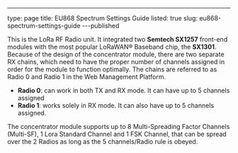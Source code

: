 ---
type: page
title: EU868 Spectrum Settings Guide
listed: true
slug: eu868-spectrum-settings-guide
---published

This is the LoRa RF Radio unit. It integrated two **Semtech SX1257** front-end modules with the
most popular LoRaWAN® Baseband chip, the **SX1301**. Because of the design of the
concentrator module, there are two separate RX chains, which need to have the proper
number of channels assigned in order for the module to function optimally. The chains are
referred to as Radio 0 and Radio 1 in the Web Management Platform.

- **Radio 0**: can work in both TX and RX mode. It can have up to 5 channels assigned
- **Radio 1**: works solely in RX mode. It can also have up to 5 channels assigned.

The concentrator module supports up to 8 Multi-Spreading Factor Channels (Multi-SF), 1 Lora
Standard Channel and 1 FSK Channel, that can be spread over the 2 Radios as long as the 5
channels/Radio rule is obeyed.

